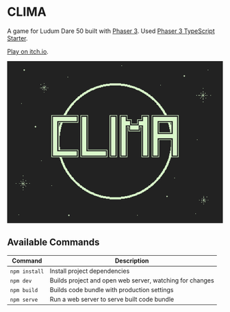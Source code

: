 # CLIMA

A game for Ludum Dare 50 built with [Phaser 3](https://github.com/photonstorm/phaser). Used [Phaser 3 TypeScript Starter](https://github.com/geocine/phaser3-rollup-typescript).

[Play on itch.io](https://nuria.itch.io/clima?secret=XvtwS5esRbtcHIwG2ygfqKjDHrU).

![](public/assets/cover.png)

## Available Commands

| Command       | Description                                              |
| ------------- | -------------------------------------------------------- |
| `npm install` | Install project dependencies                             |
| `npm dev`     | Builds project and open web server, watching for changes |
| `npm build`   | Builds code bundle with production settings              |
| `npm serve`   | Run a web server to serve built code bundle              |
